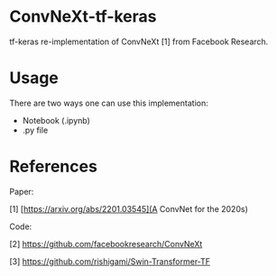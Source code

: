 # ConvNeXt-tf-keras
tf-keras re-implementation of ConvNeXt [1] from Facebook Research.

# Usage
There are two ways one can use this implementation:
  * Notebook (.ipynb)
  * .py file

# References
Paper:

[1] [https://arxiv.org/abs/2201.03545](A ConvNet for the 2020s)

Code:

[2] https://github.com/facebookresearch/ConvNeXt

[3] https://github.com/rishigami/Swin-Transformer-TF
